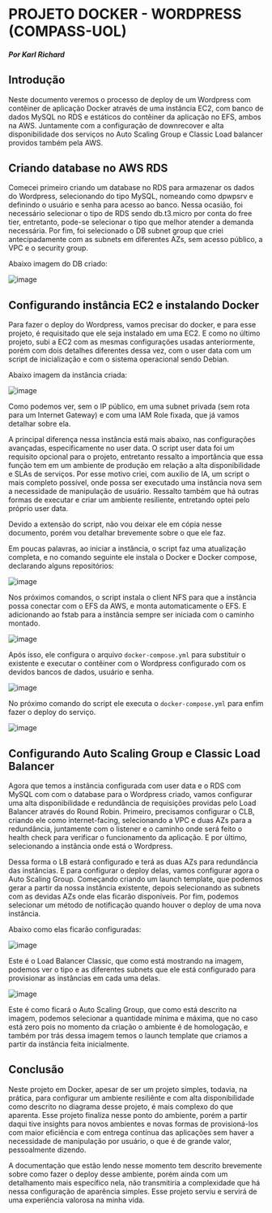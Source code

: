   # PROJETO DOCKER - WORDPRESS (COMPASS-UOL)
  ##### Por Karl Richard
  ## Introdução

Neste documento veremos o processo de deploy de um Wordpress com contêiner de aplicação Docker através de uma instância EC2, com banco de dados MySQL no RDS e estáticos do contêiner da aplicação no EFS, ambos na AWS. Juntamente com a configuração de downrecover e alta disponibilidade dos serviços no Auto Scaling Group e Classic Load balancer providos também pela AWS.

## Criando database no AWS RDS

Comecei primeiro criando um database no RDS para armazenar os dados do Wordpress, selecionando do tipo MySQL, nomeando como dpwpsrv e definindo o usuário e senha para acesso ao banco. Nessa ocasião, foi necessário selecionar o tipo de RDS sendo db.t3.micro por conta do free tier, entretanto, pode-se selecionar o tipo que melhor atender a demanda necessária.
Por fim, foi selecionado o DB subnet group que criei antecipadamente com as subnets em diferentes AZs, sem acesso público, a VPC e o security group.

Abaixo imagem do DB criado:

 ![image](https://github.com/user-attachments/assets/84749ec7-73fc-47b9-b8e9-df5c7ab944dd)

## Configurando instância EC2 e instalando Docker

Para fazer o deploy do Wordpress, vamos precisar do docker, e para esse projeto, é requisitado que ele seja instalado em uma EC2. E como no último projeto, subi a EC2 com as mesmas configurações usadas anteriormente, porém com dois detalhes diferentes dessa vez, com o user data com um script de inicialização e com o sistema operacional sendo Debian.

Abaixo imagem da instância criada:

![image](https://github.com/user-attachments/assets/75f0a5c6-524c-4e59-8b84-a8f964343959)

Como podemos ver, sem o IP público, em uma subnet privada (sem rota para um Internet Gateway) e com uma IAM Role fixada, que já vamos detalhar sobre ela.

A principal diferença nessa instância está mais abaixo, nas configurações avançadas, especificamente no user data.
O script user data foi um requisito opcional para o projeto, entretanto ressalto a importância que essa função tem em um ambiente de produção em relação a alta disponibilidade e SLAs de serviços. Por esse motivo criei, com auxilio de IA, um script o mais completo possível, onde possa ser executado uma instância nova sem a necessidade de manipulação de usuário. Ressalto também que há outras formas de executar e criar um ambiente resiliente, entretando optei pelo próprio user data.

Devido a extensão do script, não vou deixar ele em cópia nesse documento, porém vou detalhar brevemente sobre o que ele faz.

Em poucas palavras, ao iniciar a instância, o script faz uma atualização completa, e no comando seguinte ele instala o Docker e Docker compose, declarando alguns repositórios:

![image](https://github.com/user-attachments/assets/2c0b0094-5e7d-4923-bc67-ed6c840c531a)

Nos próximos comandos, o script instala o client NFS para que a instância possa conectar com o EFS da AWS, e monta automaticamente o EFS. E adicionando ao fstab para a instância sempre ser iniciada com o caminho montado.

![image](https://github.com/user-attachments/assets/40298159-bf71-4878-b210-432626457e62)

Após isso, ele configura o arquivo ```docker-compose.yml``` para substituir o existente e executar o contêiner com o Wordpress configurado com os devidos bancos de dados, usuário e senha.

![image](https://github.com/user-attachments/assets/b8b2999d-3397-4e0e-ae80-9b83f91634c5)

No próximo comando do script ele executa o ```docker-compose.yml``` para enfim fazer o deploy do serviço.

![image](https://github.com/user-attachments/assets/d6f05620-621f-4efc-bc89-ef82d1b5a2ea)

## Configurando Auto Scaling Group e Classic Load Balancer

Agora que temos a instância configurada com user data e o RDS com MySQL com com o database para o Wordpress criado, vamos configurar uma alta disponibilidade e redundância de requisições providas pelo Load Balancer através do Round Robin. Primeiro, precisamos configurar o CLB, criando ele como internet-facing, selecionando a VPC e duas AZs para a redundância, juntamente com o listener e o caminho onde será feito o health check para verificar o funcionamento da aplicação. E por último, selecionando a instância onde está o Wordpress.

Dessa forma o LB estará configurado e terá as duas AZs para redundância das instâncias. E para configurar o deploy delas, vamos configurar agora o Auto Scaling Group. Começando criando um launch template, que podemos gerar a partir da nossa instância existente, depois selecionando as subnets com as devidas AZs onde elas ficarão disponíveis. Por fim, podemos selecionar um método de notificação quando houver o deploy de uma nova instância.

Abaixo como elas ficarão configuradas:

![image](https://github.com/user-attachments/assets/37c37364-6a61-4ee1-88dc-628e8c38013b)

Este é o Load Balancer Classic, que como está mostrando na imagem, podemos ver o tipo e as diferentes subnets que ele está configurado para provisionar as instâncias em cada uma delas.

![image](https://github.com/user-attachments/assets/e0b114a4-20f3-49f2-8fa4-8f88bf5fc573)

Este é como ficará o Auto Scaling Group, que como está descrito na imagem, podemos selecionar a quantidade mínima e máxima, que no caso está zero pois no momento da criação o ambiente é de homologação, e também por trás dessa imagem temos o launch template que criamos a partir da instância feita inicialmente.

## Conclusão

Neste projeto em Docker, apesar de ser um projeto simples, todavia, na prática, para configurar um ambiente resiliênte e com alta disponibilidade como descrito no diagrama desse projeto, é mais complexo do que aparenta. Esse projeto finaliza nesse ponto do ambiente, porém a partir daqui tive insights para novos ambientes e novas formas de provisioná-los com maior eficiência e com entrega contínua das aplicações sem haver a necessidade de manipulação por usuário, o que é de grande valor, pessoalmente dizendo.

A documentação que estão lendo nesse momento tem descrito brevemente sobre como fazer o deploy desse ambiente, porém ainda com um detalhamento mais específico nela, não transmitiria a complexidade que há nessa configuração de aparência simples. Esse projeto serviu e servirá de uma experiência valorosa na minha vida.
